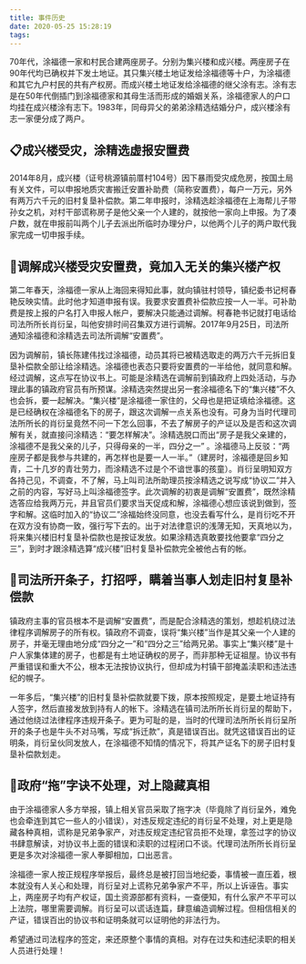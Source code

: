 ```yaml
---
title: 事件历史
date: 2020-05-25 15:28:19
tags:
---
```

70年代，涂福德一家和村民合建两座房子。分别为集兴楼和成兴楼。两座房子在90年代均已确权并下发土地证。其只集兴楼土地证发给涂福德等十户，为涂福德和其它九户村民的共有产权房。而成兴楼土地证发给涂福德的继父涂有志。涂有志是在50年代倒插门到涂福德家和其母生活而形成的婚姻关系，涂福德家人的户口均挂在成兴楼涂有志下。1983年，同母异父的弟弟涂精选结婚分户，成兴楼涂有志一家便分成了两户。


## 📋成兴楼受灾，涂精选虚报安置费

2014年8月，成兴楼（证号桃源镇前厝村104号）因下暴雨受灾成危房，按国土局有关文件，可以申报地质灾害搬迁安置补助费（简称安置费），每户一万元，另外有两万六千元的旧村复垦补偿款。第二年申报时，涂精选趁涂福德在上海帮儿子带孙女之机，对村干部谎称房子是他父亲一个人建的，就按他一家向上申报。为了凑户数，就在申报前叫两个儿子去派出所临时办理分户，以他两个儿子的两户取代我家完成一切申报手续。

## 🤼‍调解成兴楼受灾安置费，竟加入无关的集兴楼产权

第二年春天，涂福德一家从上海回来得知此事，就向镇驻村领导，镇纪委书记柯春艳反映实情。此时他才知道申报有误。我要求安置费补偿款应按一人一半。可补助费是按上报的户名打入申报人帐户，要解决只能通过调解。柯春艳书记就打电话给司法所所长肖衍呈，叫他安排时间召集双方进行调解。2017年9月25日，司法所通知涂福德和涂精选去司法所调解“安置费”。

因为调解前，镇长陈建伟找过涂福德，动员其将已被精选取走的两万六千元拆旧复垦补偿款全部让给涂精选。涂福德也表态只要将安置费的一半给他，就同意和解。经过调解，这点写在协议书上。可能是涂精选在调解前到镇政府上四处活动，与办理此事的镇政府官员有所预谋。涂精选突然提出另一套涂福德名下的“集兴楼”不久也会拆，要一起解决。“集兴楼”是涂福德一家住的，父母也是把证填给涂福德。这是已经确权在涂福德名下的房子，跟这次调解一点关系也没有。可身为当时代理司法所所长的肖衍呈竟然不问一下怎么回事，不去了解房子的产证以及是否和这次调解有关，就直接问涂精选：“要怎样解决”。涂精选脱口而出“房子是我父亲建的，涂福德不是我父亲的儿子，只得母亲的一半，四分之一” 。涂福德马上反驳：“两座房子都是我参与共建的，再怎样也是要一人一半。”（建房时，涂福德是回乡知青，二十几岁的青壮劳力，而涂精选不过是个不谙世事的孩童）。肖衍呈明知双方各持己见，不调查，不了解，马上叫司法所助理员按涂精选之说写成“协议二”并入之前的内容，写好马上叫涂福德签字。此次调解的初衷是调解“安置费”，既然涂精选答应给我两万元，并且官员们要求当天促成和解，涂福德心想应该说到做到，签字和解。这临时加入的“协议二”涂福始终没同意，也没去看写什么，是肖衍吃不开在双方没有协商一致，强行写下去的。出于对法律意识的浅薄无知，天真地以为，将来集兴楼旧村复垦补偿款也是按证发放。如果涂精选真敢要找他要拿“四分之三”，到时才跟涂精选算“成兴楼”旧村复垦补偿款完全被他占有的帐。

## 🔨司法所开条子，打招呼，瞒着当事人划走旧村复垦补偿款

镇政府主事的官员根本不是调解“安置费”，而是配合涂精选的策划，想趁机绕过法律程序调解房子的所有权。镇政府不调查，误将“集兴楼”当作是其父亲一个人建的房子，并毫无理由地分成“四分之一”和“四分之三”给两兄弟。事实上“集兴楼”是十户人家集体建的房子，也都是有土地证确权的房子，而非那种无证祖屋。协议书有严重错误和重大不公，根本无法按协议执行，但却成为村镇干部掩盖渎职和违法违纪的幌子。

一年多后，“集兴楼”的旧村复垦补偿款就要下拨，原本按照规定，是要土地证持有人签字，然后直接发放到持有人的帐下。涂精选在镇司法所所长肖衍呈的帮助下，通过他绕过法律程序违规开条子。更为可耻的是，当时的代理司法所所长肖衍呈所开的条子也是牛头不对马嘴，写成“拆迁款”，真是错误百出。就凭这错误百出的证明条，肖衍呈伙同发放人，在涂福德不知情的情况下，将其产证名下的房子旧村复垦补偿款划走。


## 🥕政府“拖”字诀不处理，对上隐藏真相

由于涂福德家人多方举报，镇上相关官员采取了拖字决（毕竟除了肖衍呈外，难免也会牵连到其它一些人的小错误），对违反规定违纪的肖衍呈不处理，对上更是隐藏各种真相，谎称是兄弟争家产，对违反规定违纪官员拒不处理，拿签过字的协议书肆意解读，对协议书上面的错误和渎职的过程闭口不谈。代理司法所所长肖衍呈更是多次对涂福德一家人拳脚相加，口出恶言。

涂福德一家人按正规程序举报后，最终总是被打回当地纪委，事情被一直压着，根本就没有人关心和处理，肖衍呈对上谎称兄弟争家产不平，所以上诉诬告。事实上，两座房子均有产权证，国土资源部都有资料，一查便知，有什么家产不平可以上法院，哪里需要调解。肖衍呈可以谎话连篇，肆意编造调解过程。但相信相关的产证，错误百出的协议书和证明条就可以证明他的非法行为。

希望通过司法程序的签定，来还原整个事情的真相。对存在过失和违纪渎职的相关人员进行处理！

